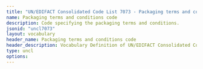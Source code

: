 ```yaml
---
title: "UN/EDIFACT Consolidated Code List 7073 - Packaging terms and conditions code (20B) JSON-LD Vocabulary"
name: Packaging terms and conditions code
description: Code specifying the packaging terms and conditions.
jsonid: "uncl7073"
layout: vocabulary
header_name: Packaging terms and conditions code
header_description: Vocabulary Definition of UN/EDIFACT Consolidated Code List 7073 - Packaging terms and conditions code (20B) semantics in HTML format. JSON-LD format is available at [uncl7073.jsonld](/vocabulary/uncl7073.jsonld)
type: uncl
options:
---
```

